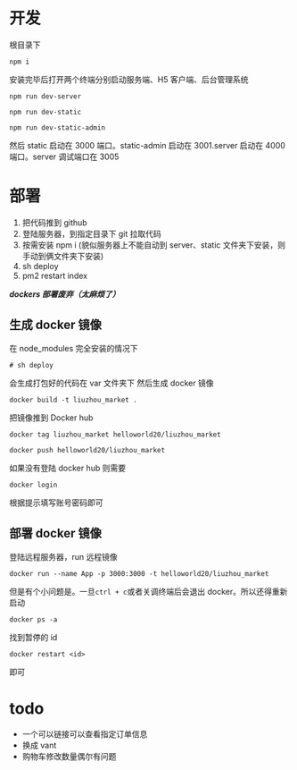 # 开发

根目录下

    npm i

安装完毕后打开两个终端分别启动服务端、H5 客户端、后台管理系统

    npm run dev-server

    npm run dev-static

    npm run dev-static-admin

然后 static 启动在 3000 端口。static-admin 启动在 3001.server 启动在 4000 端口。server 调试端口在 3005

# 部署

1. 把代码推到 github
2. 登陆服务器，到指定目录下 git 拉取代码
3. 按需安装 npm i (貌似服务器上不能自动到 server、static 文件夹下安装，则手动到俩文件夹下安装)
4. sh deploy
5. pm2 restart index

**_dockers 部署废弃（太麻烦了）_**

## 生成 docker 镜像

在 node_modules 完全安装的情况下

    # sh deploy

会生成打包好的代码在 var 文件夹下
然后生成 docker 镜像

    docker build -t liuzhou_market .

把镜像推到 Docker hub

    docker tag liuzhou_market helloworld20/liuzhou_market

    docker push helloworld20/liuzhou_market

如果没有登陆 docker hub 则需要

    docker login

根据提示填写账号密码即可

## 部署 docker 镜像

登陆远程服务器，run 远程镜像

    docker run --name App -p 3000:3000 -t helloworld20/liuzhou_market

但是有个小问题是。一旦`ctrl + c`或者关调终端后会退出 docker。所以还得重新启动

    docker ps -a

找到暂停的 id

    docker restart <id>

即可

# todo

-   一个可以链接可以查看指定订单信息
-   换成 vant
-   购物车修改数量偶尔有问题
